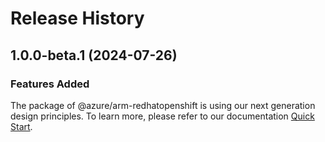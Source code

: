 # Release History
    
## 1.0.0-beta.1 (2024-07-26)

### Features Added

The package of @azure/arm-redhatopenshift is using our next generation design principles. To learn more, please refer to our documentation [Quick Start](https://aka.ms/azsdk/js/mgmt/quickstart).

